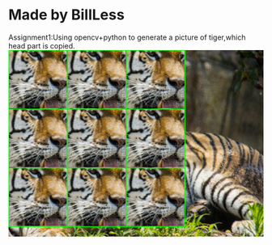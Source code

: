 # Made by BillLess
Assignment1:Using opencv+python to generate a picture of tiger,which head part is copied.
![tiger.png](/Zjt/homework01/tiger_handle.png)
